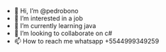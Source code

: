 - 👋 Hi, I’m @pedrobono
- 👀 I’m interested in a job
- 🌱 I’m currently learning java
- 💞️ I’m looking to collaborate on c#
- 📫 How to reach me whatsapp +5544999349259

<!---
pedrobono/pedrobono is a ✨ special ✨ repository because its `README.md` (this file) appears on your GitHub profile.
You can click the Preview link to take a look at your changes.
--->
